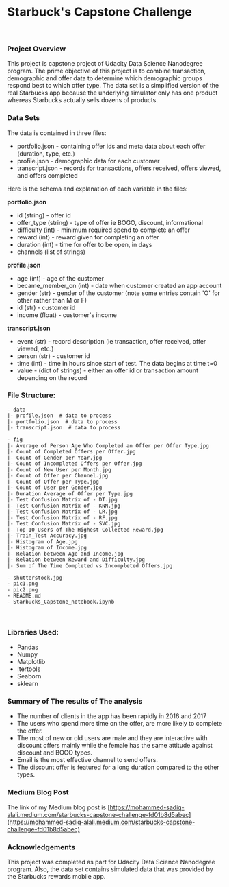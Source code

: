 # Starbuck's Capstone Challenge
<br>

### Project Overview
This project is capstone project of Udacity Data Science Nanodegree program. The prime objective of this project is to combine transaction, demographic and offer data to determine which demographic groups respond best to which offer type. The data set is a simplified version of the real Starbucks app because the underlying simulator only has one product whereas Starbucks actually sells dozens of products.

### Data Sets

The data is contained in three files:

* portfolio.json - containing offer ids and meta data about each offer (duration, type, etc.)
* profile.json - demographic data for each customer
* transcript.json - records for transactions, offers received, offers viewed, and offers completed

Here is the schema and explanation of each variable in the files:

**portfolio.json**
* id (string) - offer id
* offer_type (string) - type of offer ie BOGO, discount, informational
* difficulty (int) - minimum required spend to complete an offer
* reward (int) - reward given for completing an offer
* duration (int) - time for offer to be open, in days
* channels (list of strings)

**profile.json**
* age (int) - age of the customer 
* became_member_on (int) - date when customer created an app account
* gender (str) - gender of the customer (note some entries contain 'O' for other rather than M or F)
* id (str) - customer id
* income (float) - customer's income

**transcript.json**
* event (str) - record description (ie transaction, offer received, offer viewed, etc.)
* person (str) - customer id
* time (int) - time in hours since start of test. The data begins at time t=0
* value - (dict of strings) - either an offer id or transaction amount depending on the record

### File Structure:
```
- data
|- profile.json  # data to process 
|- portfolio.json  # data to process
|- transcript.json  # data to process

- fig
|- Average of Person Age Who Completed an Offer per Offer Type.jpg
|- Count of Completed Offers per Offer.jpg
|- Count of Gender per Year.jpg
|- Count of Incompleted Offers per Offer.jpg
|- Count of New User per Month.jpg
|- Count of Offer per Channel.jpg
|- Count of Offer per Type.jpg
|- Count of User per Gender.jpg
|- Duration Average of Offer per Type.jpg
|- Test Confusion Matrix of - DT.jpg
|- Test Confusion Matrix of - KNN.jpg
|- Test Confusion Matrix of - LR.jpg
|- Test Confusion Matrix of - RF.jpg
|- Test Confusion Matrix of - SVC.jpg
|- Top 10 Users of The Highest Collected Reward.jpg
|- Train_Test Accuracy.jpg
|- Histogram of Age.jpg
|- Histogram of Income.jpg
|- Relation between Age and Income.jpg
|- Relation between Reward and Difficulty.jpg
|- Sum of The Time Completed vs Incompleted Offers.jpg

- shutterstock.jpg
- pic1.png
- pic2.png
- README.md
- Starbucks_Capstone_notebook.ipynb

```
<br>

### Libraries Used:
- Pandas
- Numpy
- Matplotlib
- Itertools
- Seaborn
- sklearn

### Summary of The results of The analysis
- The number of clients in the app has been rapidly in 2016 and 2017
- The users who spend more time on the offer, are more likely to complete the offer.
- The most of new or old users are male and they are interactive with discount offers mainly while the female has the same attitude against discount and BOGO types.
- Email is the most effective channel to send offers.
- The discount offer is featured for a long duration compared to the other types.

### Medium Blog Post
The link of my Medium blog post is [https://mohammed-sadiq-alali.medium.com/starbucks-capstone-challenge-fd01b8d5abec](https://mohammed-sadiq-alali.medium.com/starbucks-capstone-challenge-fd01b8d5abec)

### Acknowledgements
This project was completed as part for Udacity Data Science Nanodegree program. Also, the data set contains simulated data that was provided by the Starbucks rewards mobile app.